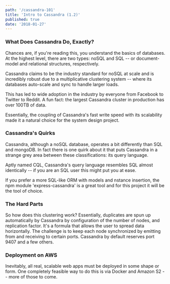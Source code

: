 ```yaml
---
path: '/cassandra-101'
title: 'Intro to Cassandra (1.2)'
published: true
date: '2018-01-27'
---
```


### What Does Cassandra Do, Exactly?
Chances are, if you're reading this, you understand the basics of databases. At the highest level, there are two types: noSQL and SQL -- or document-model and relational structures, respectively. 

Cassandra claims to be the industry standard for noSQL at scale and is incredibly robust due to a multiplicative clustering system -- where its databases auto-scale and sync to handle larger loads.

This has led to wide adoption in the industry by everyone from Facebook to Twitter to Reddit. A fun fact: the largest Cassandra cluster in production has over 100TB of data.

Essentially, the coupling of Cassandra's fast write speed with its scalability made it a natural choice for the system design project.

### Cassandra's Quirks
Cassandra, although a noSQL database, operates a bit differently than SQL and mongoDB. In fact there is one quirk about it that puts Cassandra in a strange grey area between these classifications: its query language. 

Aptly named CQL, Cassandra's query language resembles SQL almost identically -- if you are an SQL user this might put you at ease.

If you prefer a more SQL-like ORM with models and nstance insertion, the npm module 'express-cassandra' is a great tool and for this project it will be the tool of choice.

### The Hard Parts
So how does this clustering work? Essentially, duplicates are spun up automatically by Cassandra by configuration of the number of nodes, and replication factor. It's a formula that allows the user to spread data horizontally. The challenge is to keep each node synchronized by emitting from and receiving to certain ports. Cassandra by default reserves port 9407 and a few others.

### Deployment on AWS
Inevitably, all real, scalable web apps must be deployed in some shape or form. One completely feasible way to do this is via Docker and Amazon S2 -- more of those to come.